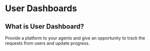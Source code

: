 # User Dashboards

## What is User Dashboard?

Provide a platform to your agents and give an opportunity to track the requests from users and update progress.